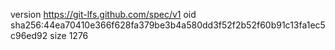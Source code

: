 version https://git-lfs.github.com/spec/v1
oid sha256:44ea70410e366f628fa379be3b4a580dd3f52f2b52f60b91c13fa1ec5c96ed92
size 1276
